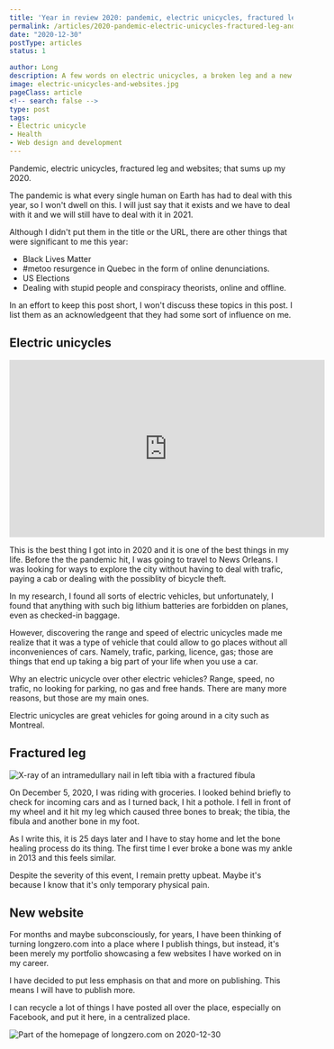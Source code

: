 ```yaml
---
title: 'Year in review 2020: pandemic, electric unicycles, fractured leg and websites'
permalink: /articles/2020-pandemic-electric-unicycles-fractured-leg-and-websites/
date: "2020-12-30"
postType: articles
status: 1

author: Long
description: A few words on electric unicycles, a broken leg and a new website.
image: electric-unicycles-and-websites.jpg
pageClass: article
<!-- search: false -->
type: post
tags:
- Electric unicycle
- Health
- Web design and development
---
```


Pandemic, electric unicycles, fractured leg and websites; that sums up my 2020.

The pandemic is what every single human on Earth has had to deal with this year, so I won't dwell on this. I will just say that it exists and we have to deal with it and we will still have to deal with it in 2021.

Although I didn't put them in the title or the URL, there are other things that were significant to me this year:

* Black Lives Matter
* #metoo resurgence in Quebec in the form of online denunciations.
* US Elections
* Dealing with stupid people and conspiracy theorists, online and offline.

In an effort to keep this post short, I won't discuss these topics in this post. I list them as an acknowledgeent that they had some sort of influence on me.

## Electric unicycles

<div class="video-wrapper">
  <iframe width="560" height="315" src="https://www.youtube.com/embed/WAN6L0FYmD0" frameborder="0" allow="accelerometer; autoplay; clipboard-write; encrypted-media; gyroscope; picture-in-picture" allowfullscreen></iframe>
</div>

This is the best thing I got into in 2020 and it is one of the best things in my life. Before the the pandemic hit, I was going to travel to News Orleans. I was looking for ways to explore the city without having to deal with trafic, paying a cab or dealing with the possiblity of bicycle theft.

In my research, I found all sorts of electric vehicles, but unfortunately, I found that anything with such big lithium batteries are forbidden on planes, even as checked-in baggage.

However, discovering the range and speed of electric unicycles made me realize that it was a type of vehicle that could allow to go places without all inconveniences of cars. Namely, trafic, parking, licence, gas; those are things that end up taking a big part of your life when you use a car.

Why an electric unicycle over other electric vehicles? Range, speed, no trafic, no looking for parking, no gas and free hands. There are many more reasons, but those are my main ones.

Electric unicycles are great vehicles for going around in a city such as Montreal.

## Fractured leg

![X-ray of an intramedullary nail in left tibia with a fractured fibula](/images/articles/electric-unicycles-and-websites-broken-bones.jpg)

On December 5, 2020, I was riding with groceries. I looked behind briefly to check for incoming cars and as I turned back, I hit a pothole. I fell in front of my wheel and it hit my leg which caused three bones to break; the tibia, the fibula and another bone in my foot.

As I write this, it is 25 days later and I have to stay home and let the bone healing process do its thing. The first time I ever broke a bone was my ankle in 2013 and this feels similar.

Despite the severity of this event, I remain pretty upbeat. Maybe it's because I know that it's only temporary physical pain.

## New website

For months and maybe subconsciously, for years, I have been thinking of turning longzero.com into a place where I publish things, but instead, it's been merely my portfolio showcasing a few websites I have worked on in my career.

I have decided to put less emphasis on that and more on publishing. This means I will have to publish more.

I can recycle a lot of things I have posted all over the place, especially on Facebook, and put it here, in a centralized place.

![Part of the homepage of longzero.com on 2020-12-30](/images/articles/electric-unicycles-and-websites-new-website.png)
